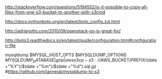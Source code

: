 http://stackoverflow.com/questions/5194552/is-it-possible-to-copy-all-files-from-one-s3-bucket-to-another-with-s3cmd

http://docs.pythonboto.org/en/latest/boto_config_tut.html

http://adrianotto.com/2010/09/openstack-os-is-great-for/

http://boto3.readthedocs.io/en/latest/guide/configuration.html#configuration-file

mysqldump $MYSQL_HOST_OPTS $MYSQLDUMP_OPTIONS $MYSQLDUMP_DATABASE | gzip | aws s3 cp - s3://$AWS_BUCKET/$PREFIX/$(date +"%Y")/$(date +"%m")/$(date +"%d").sql.gz #https://github.com/ianneub/mysqldump-to-s3 
